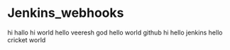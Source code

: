 # Jenkins_webhooks
hi hallo
hi world
hello
veeresh
god
hello world github
hi hello
jenkins
hello cricket world
